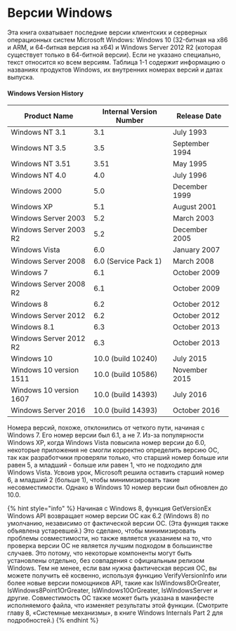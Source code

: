 # Версии Windows

Эта книга охватывает последние версии клиентских и серверных операционных систем Microsoft Windows: Windows 10 (32-битная на x86 и ARM, и 64-битная версия на x64) и Windows Server 2012 R2 (которая существует только в 64-битной версии). Если не указано специально, текст относится ко всем версиям. Таблица 1-1 содержит информацию о названиях продуктов Windows, их внутренних номерах версий и датах выпуска.

#### Windows Version History

| Product Name            | Internal Version Number | Release Date   |
| ----------------------- | ----------------------- | -------------- |
| Windows NT 3.1          | 3.1                     | July 1993      |
| Windows NT 3.5          | 3.5                     | September 1994 |
| Windows NT 3.51         | 3.51                    | May 1995       |
| Windows NT 4.0          | 4.0                     | July 1996      |
| Windows 2000            | 5.0                     | December 1999  |
| Windows XP              | 5.1                     | August 2001    |
| Windows Server 2003     | 5.2                     | March 2003     |
| Windows Server 2003 R2  | 5.2                     | December 2005  |
| Windows Vista           | 6.0                     | January 2007   |
| Windows Server 2008     | 6.0 (Service Pack 1)    | March 2008     |
| Windows 7               | 6.1                     | October 2009   |
| Windows Server 2008 R2  | 6.1                     | October 2009   |
| Windows 8               | 6.2                     | October 2012   |
| Windows Server 2012     | 6.2                     | October 2012   |
| Windows 8.1             | 6.3                     | October 2013   |
| Windows Server 2012 R2  | 6.3                     | October 2013   |
| Windows 10              | 10.0 (build 10240)      | July 2015      |
| Windows 10 version 1511 | 10.0 (build 10586)      | November 2015  |
| Windows 10 version 1607 | 10.0 (build 14393)      | July 2016      |
| Windows Server 2016     | 10.0 (build 14393)      | October 2016   |

Номера версий, похоже, отклонились от четкого пути, начиная с Windows 7. Его номер версии был 6.1, а не 7. Из-за популярности Windows XP, когда Windows Vista повысила номер версии до 6.0, некоторые приложения не смогли корректно определить версию ОС, так как разработчики проверяли только, что старший номер больше или равен 5, а младший - больше или равен 1, что не подходило для Windows Vista. Усвоив урок, Microsoft решила оставить старший номер 6, а младший 2 (больше 1), чтобы минимизировать такие несовместимости. Однако в Windows 10 номер версии был обновлен до 10.0.

{% hint style="info" %}
Начиная с Windows 8, функция GetVersionEx Windows API возвращает номер версии ОС как 6.2 (Windows 8) по умолчанию, независимо от фактической версии ОС. (Эта функция также объявлена устаревшей.) Это сделано, чтобы минимизировать проблемы совместимости, но также является указанием на то, что проверка версии ОС не является лучшим подходом в большинстве случаев. Это потому, что некоторые компоненты могут быть установлены отдельно, без совпадения с официальным релизом Windows. Тем не менее, если вам нужна фактическая версия ОС, вы можете получить её косвенно, используя функцию VerifyVersionInfo или более новые версии помощников API, такие как IsWindows8OrGreater, IsWindows8Point1OrGreater, IsWindows10OrGreater, IsWindowsServer и другие. Совместимость ОС также может быть указана в манифесте исполняемого файла, что изменяет результаты этой функции. (Смотрите главу 8, «Системные механизмы», в книге Windows Internals Part 2 для подробностей.)
{% endhint %}
